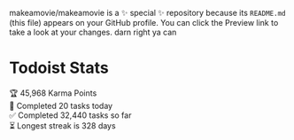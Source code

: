 makeamovie/makeamovie is a ✨ special ✨ repository because its `README.md` (this file) appears on your GitHub profile.
You can click the Preview link to take a look at your changes. darn right ya can

# Todoist Stats

<!-- TODO-IST:START -->
🏆  45,968 Karma Points           
🌸  Completed 20 tasks today           
✅  Completed 32,440 tasks so far           
⏳  Longest streak is 328 days
<!-- TODO-IST:END -->